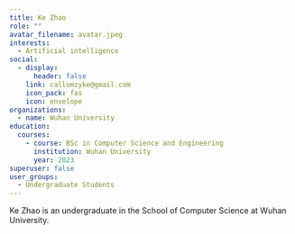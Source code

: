 ```yaml
---
title: Ke Zhao
role: ""
avatar_filename: avatar.jpeg
interests:
  - Artificial intelligence
social:
  - display:
      header: false
    link: callumzyke@gmail.com
    icon_pack: fas
    icon: envelope
organizations:
  - name: Wuhan University
education:
  courses:
    - course: BSc in Computer Science and Engineering
      institution: Wuhan University
      year: 2023
superuser: false
user_groups:
  - Undergraduate Students
---
```

<!--StartFragment-->

Ke Zhao is an undergraduate in the School of Computer Science at Wuhan University.

<!--EndFragment-->